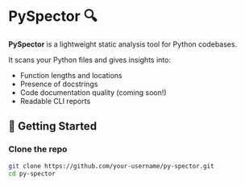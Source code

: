 # PySpector 🔍

**PySpector** is a lightweight static analysis tool for Python codebases.

It scans your Python files and gives insights into:
- Function lengths and locations
- Presence of docstrings
- Code documentation quality (coming soon!)
- Readable CLI reports

## 🚀 Getting Started

### Clone the repo

```bash
git clone https://github.com/your-username/py-spector.git
cd py-spector
